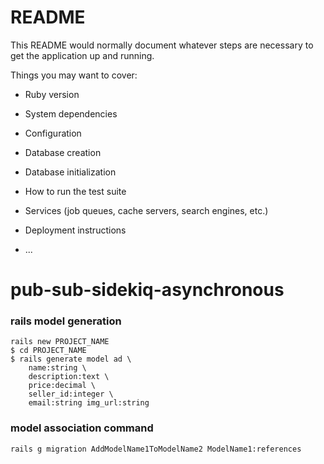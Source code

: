 # README

This README would normally document whatever steps are necessary to get the
application up and running.

Things you may want to cover:

* Ruby version

* System dependencies

* Configuration

* Database creation

* Database initialization

* How to run the test suite

* Services (job queues, cache servers, search engines, etc.)

* Deployment instructions

* ...
# pub-sub-sidekiq-asynchronous

### rails model generation 
```
rails new PROJECT_NAME
$ cd PROJECT_NAME
$ rails generate model ad \
    name:string \ 
    description:text \
    price:decimal \
    seller_id:integer \
    email:string img_url:string
```

### model association command
```
rails g migration AddModelName1ToModelName2 ModelName1:references
```
